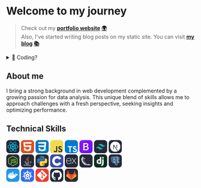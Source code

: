 # Welcome to my journey
> Check out my **[portfolio website](https://photkosee.github.io/profile-react) [🌍](https://photkosee.github.io/profile-react/)** <br>
> Also, I've started writing blog posts on my static site. You can visit **[my blog](https://photkosee.github.io/blog/) [📚](https://photkosee.github.io/blog/)**

<details>
<summary>👾 Coding?</summary>

More often I do **[LeetCode](https://leetcode.com/peachkosee/)**, but sometimes I also do **[HackerRank](https://www.hackerrank.com/kosee_phot?hr_r=1)** <br>
</details>

## About me 

I bring a strong background in web development complemented by a growing passion for data analysis. This unique blend of skills allows me to approach challenges with a fresh perspective, seeking insights and optimizing performance.

## Technical Skills
<div>
	<img width="35" src="https://github.com/tandpfun/skill-icons/blob/main/icons/React-Dark.svg" alt="React" title="React" />
	<img width="35" src="https://github.com/tandpfun/skill-icons/blob/main/icons/HTML.svg" alt="HTML" title="HTML"/>
	<img width="35" src="https://github.com/tandpfun/skill-icons/blob/main/icons/CSS.svg" alt="CSS" title="CSS"/>
	<img width="35" src="https://github.com/tandpfun/skill-icons/blob/main/icons/JavaScript.svg" alt="JavaScript" title="JavaScript"/>
	<img width="35" src="https://github.com/tandpfun/skill-icons/blob/main/icons/TypeScript.svg" alt="TypeScript" title="TypeScript"/>
	<img width="35" src="https://github.com/tandpfun/skill-icons/blob/main/icons/Bootstrap.svg" alt="Bootstrap" title="Bootstrap"/>
	<img width="35" src="https://github.com/tandpfun/skill-icons/blob/main/icons/TailwindCSS-Dark.svg" alt="TailwindCSS" title="TailwindCSS"/>
	<img width="35" src="https://github.com/tandpfun/skill-icons/blob/main/icons/NextJS-Dark.svg" alt="Next.js" title="Next.js"/>
</div>

<div>
	<img width="35" src="https://github.com/tandpfun/skill-icons/blob/main/icons/NodeJS-Dark.svg" alt="Node.js" title="Node.js"/>
	<img width="35" src="https://github.com/tandpfun/skill-icons/blob/main/icons/Java-Dark.svg" alt="Java" title="Java"/>
	<img width="35" src="https://github.com/tandpfun/skill-icons/blob/main/icons/Python-Dark.svg" alt="Python" title="Python"/>
	<img width="35" src="https://github.com/tandpfun/skill-icons/blob/main/icons/C.svg" alt="C" title="C"/>
	<img width="35" src="https://github.com/tandpfun/skill-icons/blob/main/icons/ExpressJS-Dark.svg" alt="Express" title="Express"/>
	<img width="35" src="https://github.com/tandpfun/skill-icons/blob/main/icons/Flask-Dark.svg" alt="Flask" title="Flask"/>
	<img width="35" src="https://github.com/tandpfun/skill-icons/blob/main/icons/Django.svg" alt="Django" title="Django"/>
	<img width="35" src="https://github.com/tandpfun/skill-icons/blob/main/icons/PostgreSQL-Dark.svg" alt="PostgreSQL" title="PostgreSQL"/>
</div>
<div>
	<img width="35" src="https://github.com/tandpfun/skill-icons/blob/main/icons/Docker.svg" alt="Docker" title="Docker"/>
	<img width="35" src="https://github.com/tandpfun/skill-icons/blob/main/icons/Kubernetes.svg" alt="Kubernetes" title="Kubernetes"/>
	<img width="35" src="https://github.com/tandpfun/skill-icons/blob/main/icons/Git.svg" alt="Git" title="Git"/>
  	<img width="35" src="https://github.com/tandpfun/skill-icons/blob/main/icons/Github-Dark.svg" alt="GitHub" title="GitHub"/>
  	<img width="35" src="https://github.com/tandpfun/skill-icons/blob/main/icons/GitLab-Dark.svg" alt="GitLab" title="GitLab"/>
</div>
